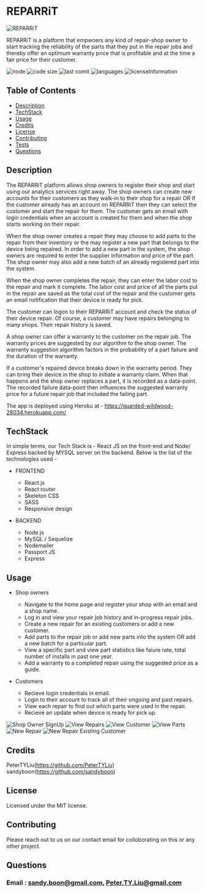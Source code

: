 # REPARRiT

![REPARRiT](./assets/logo.PNG)

REPARRiT is a platform that empwoers any kind of repair-shop owner to start tracking the reliability of the parts that they put in the
repair jobs and thereby offer an optimum warranty price that is profitable and at the time a fair price for their customer.

![node](https://img.shields.io/node/v/latest?style=plastic)
![code size](https://img.shields.io/github/languages/code-size/PeterTYLiu/device-repair-app)
![last comit](https://img.shields.io/github/last-commit/PeterTYLiu/device-repair-app)
![languages](https://img.shields.io/github/languages/top/PeterTYLiu/device-repair-app)
![licenseInformation](https://img.shields.io/apm/l/vim-mode)

## Table of Contents

- [Description](#Description)
- [TechStack](#TechStack)
- [Usage](#Usage)
- [Credits](#Credits)
- [License](#License)
- [Contributing](#Contributing)
- [Tests](#Tests)
- [Questions](#Questions)

## Description

The REPARRiT platform allows shop owners to register their shop and start using our analytics services right away. The shop owners can create new accounts for their customers as they walk-in to their shop for a repair OR if the customer already has an account on REPARRiT then they can select the customer and start the repair for them. The customer gets an email with login credentials when an account is created for them and when the shop starts working on their repair.

When the shop owner creates a repair they may choose to add parts to the repair from their inventory or the may register a new part that belongs to the device being repaired. In order to add a new part in the system, the shop owners are required to enter the supplier information and price of the part. The shop owner may also add a new batch of an already registered part into the system.

When the shop owner completes the repair, they can enter the labor cost to the repair and mark it complete. The labor cost and price of all the parts put in the repair are saved as the total cost of the repair and the customer gets an email notification that their device is ready for pick.

The customer can logon to their REPARRiT account and check the status of their device repair. Of course, a customer may have repairs belonging to many shops. Their repair history is saved.

A shop owner can offer a warranty to the customer on the repair job. The warranty prices are suggested by our algorithm to the shop owner. The warranty suggestion algorithm factors in the probability of a part failure and the duration of the warranty.

If a customer's repaired device breaks down in the warranty period. They can bring their device in the shop to initiate a warranty claim. When that happens and the shop owner replaces a part, it is recorded as a data-point. The recorded failure data-point then influences the suggested warranty price for a future repair job that included the failing part.

The app is deployed using Heroku at -
https://guarded-wildwood-28034.herokuapp.com/

## TechStack

In simple terms, our Tech Stack is - React JS on the front-end and Node/ Express backed by MYSQL server on the backend. Below is the list of the technologies used -

- FRONTEND

  - React.js
  - React router
  - Skeleton CSS
  - SASS
  - Responsive design

- BACKEND
  - Node.js
  - MySQL / Sequelize
  - Nodemailer
  - Passport JS
  - Express

## Usage

- Shop owners

  - Navigate to the home page and register your shop with an email and a shop name.
  - Log in and view your repair job history and in-progress repair jobs.
  - Create a new repair for an existing customers or add a new customer.
  - Add parts to the repair job or add new parts into the system OR add a new batch for a particular part.
  - View a specific part and view part statistics like faiure rate, total number of installs in past one year.
  - Add a warranty to a completed repair using the suggested price as a guide.

- Customers

  - Recieve login credentials in email.
  - Login to their account to track all of their ongoing and past repairs.
  - View each repair to find out which parts were used in the repair.
  - Recieve an update when device is ready for pick up.

![Shop Owner SignUp](./assets/shopOwnerRegister.JPG)
![View Repairs](./assets/viewRepairs.gif)
![View Customer](./assets/vieCustomerDetails.gif)
![View Parts](./assets/viewParts.gif)
![New Repair](./assets/newRepair.gif)
![New Repair Existing Customer](./assets/newRepairExistingCustomer.gif)

## Credits

PeterTYLiu(https://github.com/PeterTYLiu)
sandyboon(https://github.com/sandyboon)

## License

Licensed under the MIT license.

## Contributing

Please reach out to us on our contact email for colloborating on this or any other project.

## Questions

### Email : sandy.boon@gmail.com, Peter.TY.Liu@gmail.com
